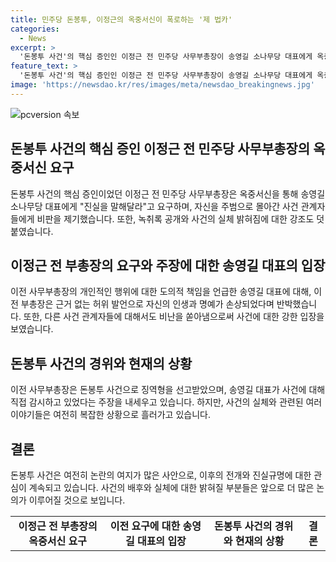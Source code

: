 ```yaml
---
title: 민주당 돈봉투, 이정근의 옥중서신이 폭로하는 '제 법카'
categories:
  - News
excerpt: >
  '돈봉투 사건'의 핵심 증인인 이정근 전 민주당 사무부총장이 송영길 소나무당 대표에게 옥중서신을 보내 "이제라도 진실을 말해달라"고 요구했다. 또한, 자신을 주범으로 몰아간 사건 관계자들을 향해 "제 임원(법인) 카드의 달콤함을 즐겼던 자들"이라며 공세를 이어가고 있다. 해당 사건은 검찰이 이 전 부총장의 별도 금품수수 사건을 수사 중 그의 휴대폰에서 관련 통화녹음 파일이 발견되면서 처음 불거졌다.
feature_text: >
  '돈봉투 사건'의 핵심 증인인 이정근 전 민주당 사무부총장이 송영길 소나무당 대표에게 옥중서신을 보내 "이제라도 진실을 말해달라"고 요구했다. 또한, 자신을 주범으로 몰아간 사건 관계자들을 향해 "제 임원(법인) 카드의 달콤함을 즐겼던 자들"이라며 공세를 이어가고 있다. 해당 사건은 검찰이 이 전 부총장의 별도 금품수수 사건을 수사 중 그의 휴대폰에서 관련 통화녹음 파일이 발견되면서 처음 불거졌다.
image: 'https://newsdao.kr/res/images/meta/newsdao_breakingnews.jpg'
---
```


<p><img src="https://newsdao.kr/res/images/meta/newsdao_breakingnews.jpg" alt="pcversion 속보" /></p>

<h2 data-ke-size="size26">돈봉투 사건의 핵심 증인 이정근 전 민주당 사무부총장의 옥중서신 요구</h2>

<p data-ke-size="size16">돈봉투 사건의 핵심 증인이었던 이정근 전 민주당 사무부총장은 옥중서신을 통해 송영길 소나무당 대표에게 "진실을 말해달라"고 요구하며, 자신을 주범으로 몰아간 사건 관계자들에게 비판을 제기했습니다. 또한, 녹취록 공개와 사건의 실체 밝혀짐에 대한 강조도 덧붙였습니다.</p>

<h2 data-ke-size="size26">이정근 전 부총장의 요구와 주장에 대한 송영길 대표의 입장</h2>

<p data-ke-size="size16">이전 사무부총장의 개인적인 행위에 대한 도의적 책임을 언급한 송영길 대표에 대해, 이 전 부총장은 근거 없는 허위 발언으로 자신의 인생과 명예가 손상되었다며 반박했습니다. 또한, 다른 사건 관계자들에 대해서도 비난을 쏟아냄으로써 사건에 대한 강한 입장을 보였습니다.</p>

<h2 data-ke-size="size26">돈봉투 사건의 경위와 현재의 상황</h2>

<p data-ke-size="size16">이전 사무부총장은 돈봉투 사건으로 징역형을 선고받았으며, 송영길 대표가 사건에 대해 직접 감시하고 있었다는 주장을 내세우고 있습니다. 하지만, 사건의 실체와 관련된 여러 이야기들은 여전히 복잡한 상황으로 흘러가고 있습니다.</p>

<h2 data-ke-size="size26">결론</h2>

<p data-ke-size="size16">돈봉투 사건은 여전히 논란의 여지가 많은 사안으로, 이후의 전개와 진실규명에 대한 관심이 계속되고 있습니다. 사건의 배후와 실체에 대한 밝혀질 부분들은 앞으로 더 많은 논의가 이루어질 것으로 보입니다.</p>

<table>
  <tr>
    <td style="text-align: center; height: 17px;"><b>이정근 전 부총장의 옥중서신 요구</b></td>
    <td style="text-align: center; height: 17px;"><b>이전 요구에 대한 송영길 대표의 입장</b></td>
    <td style="text-align: center; height: 17px;"><b>돈봉투 사건의 경위와 현재의 상황</b></td>
    <td style="text-align: center; height: 17px;"><b>결론</b></td>
  </tr>
</table>

